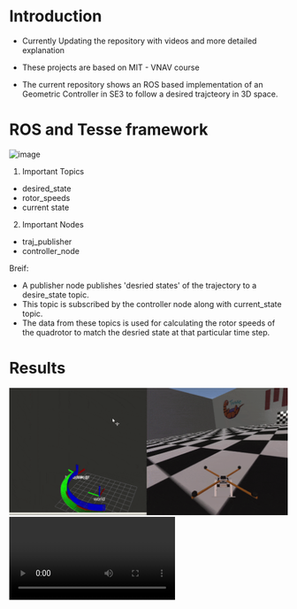 # Introduction
 * Currently Updating the repository with videos and more detailed explanation
 * These projects are based on MIT - VNAV course

 * The current repository shows an ROS based implementation of an Geometric Controller in SE3 to follow a desired trajcteory in 3D space.

# ROS and Tesse framework

 ![image](./quad_rqt.png)

1. Important Topics
* desired_state
* rotor_speeds
* current state
2. Important Nodes
* traj_publisher
* controller_node

Breif:
* A publisher node publishes 'desried states' of the trajectory to a desire_state topic.
* This topic is subscribed by the controller node along with current_state topic.
* The data from these topics is used for calculating the rotor speeds of the quadrotor to match the desried state at that particular time step.

 # Results

 ![image](./pic1.png)
 ![video](./lab3_video.mp4)
